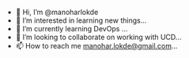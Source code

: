 - 👋 Hi, I’m @manoharlokde
- 👀 I’m interested in learning new things...
- 🌱 I’m currently learning DevOps ...
- 💞️ I’m looking to collaborate on working with UCD...
- 📫 How to reach me manohar.lokde@gmail.com...

<!---
manoharlokde/manoharlokde is a ✨ special ✨ repository because its `README.md` (this file) appears on your GitHub profile.
You can click the Preview link to take a look at your changes.
--->
